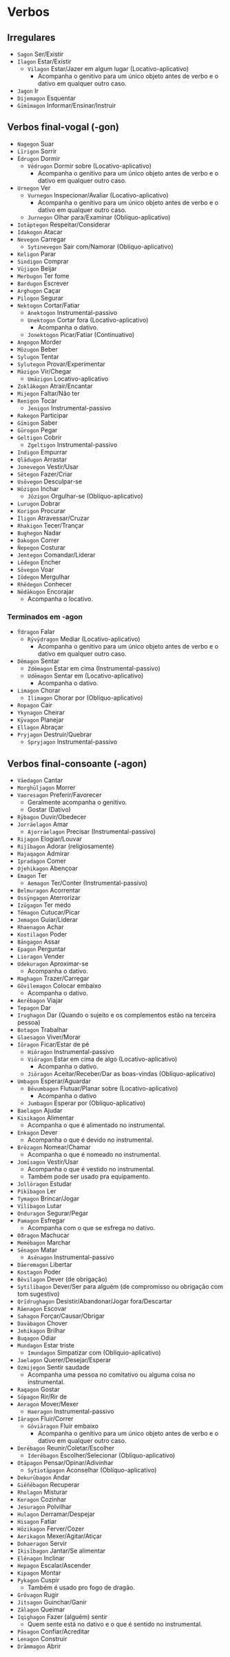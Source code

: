 # Verbos

## Irregulares

-   `Sagon` Ser/Existir
-   `Ilagon` Estar/Existir
    -   `Vilagon` Estar/Jazer em algum lugar (Locativo-aplicativo)
        -   Acompanha o genitivo para um único objeto antes de verbo e o dativo em qualquer outro caso.
-   `Jagon` Ir
-   `Dijemagon` Esquentar
-   `Gīmīmagon` Informar/Ensinar/Instruir

## Verbos final-vogal (-gon)

-   `Nagegon` Suar
-   `Līrigon` Sorrir
-   `Ēdrugon` Dormir
    -   `Vēdrugon` Dormir sobre (Locativo-aplicativo)
        -   Acompanha o genitivo para um único objeto antes de verbo e o dativo em qualquer outro caso.
-   `Urnegon` Ver
    -   `Vurnegon` Inspecionar/Avaliar (Locativo-aplicativo)
        -   Acompanha o genitivo para um único objeto antes de verbo e o dativo em qualquer outro caso.
    -   `Jurnegon` Olhar para/Examinar (Oblíquo-aplicativo)
-   `Iotāptegon` Respeitar/Considerar
-   `Idakogon` Atacar
-   `Nevegon` Carregar
    -   `Sytinevegon` Sair com/Namorar (Oblíquo-aplicativo)
-   `Keligon` Parar
-   `Sindigon` Comprar
-   `Vūjigon` Beijar
-   `Merbugon` Ter fome
-   `Bardugon` Escrever
-   `Arghugon` Caçar
-   `Pilogon` Segurar
-   `Nektogon` Cortar/Fatiar
    -   `Anektogon` Instrumental-passivo
    -   `Unektogon` Cortar fora (Locativo-aplicativo)
        -   Acompanha o dativo.
    -   `Jonektogon` Picar/Fatiar (Continuativo)
-   `Angogon` Morder
-   `Mōzugon` Beber
-   `Sylugon` Tentar
-   `Sylutegon` Provar/Experimentar
-   `Māzigon` Vir/Chegar
    -   `Umāzigon` Locativo-aplicativo
-   `Zoklākogon` Atrair/Encantar
-   `Mijegon` Faltar/Não ter
-   `Renigon` Tocar
    -   `Jenigon` Instrumental-passivo
-   `Rakegon` Participar
-   `Gīmigon` Saber
-   `Gūrogon` Pegar
-   `Geltigon` Cobrir
    -   `Zgeltigon` Instrumental-passivo
-   `Indigon` Empurrar
-   `Qlādugon` Arrastar
-   `Jonevegon` Vestir/Usar
-   `Sētegon` Fazer/Criar
-   `Usōvegon` Desculpar-se
-   `Hōzigon` Inchar
    -   `Jōzigon` Orgulhar-se (Oblíquo-aplicativo)
-   `Lurugon` Dobrar
-   `Korigon` Procurar
-   `Īligon` Atravessar/Cruzar
-   `Rhakigon` Tecer/Trançar
-   `Bughegon` Nadar
-   `Dakogon` Correr
-   `Ñepegon` Costurar
-   `Jentegon` Comandar/Liderar
-   `Lēdegon` Encher
-   `Sōvegon` Voar
-   `Iōdegon` Mergulhar
-   `Rhēdegon` Conhecer
-   `Nēdākogon` Encorajar
    -   Acompanha o locativo.

### Terminados em -agon

-   `Ȳdragon` Falar
    -   `Rȳvȳdragon` Mediar (Locativo-aplicativo)
        -   Acompanha o genitivo para um único objeto antes de verbo e o dativo em qualquer outro caso.
-   `Dēmagon` Sentar
    -   `Zdēmagon` Estar em cima (Instrumental-passivo)
    -   `Udēmagon` Sentar em (Locativo-aplicativo)
        -   Acompanha o dativo.
-   `Limagon` Chorar
    -   `Ilimagon` Chorar por (Oblíquo-aplicativo)
-   `Ropagon` Cair
-   `Ykynagon` Cheirar
-   `Kȳvagon` Planejar
-   `Ellagon` Abraçar
-   `Pryjagon` Destruir/Quebrar
    -   `Spryjagon` Instrumental-passivo

## Verbos final-consoante (-agon)

-   `Vāedagon` Cantar
-   `Morghūljagon` Morrer
-   `Vaoresagon` Preferir/Favorecer
    -   Geralmente acompanha o genitivo.
    -   Gostar (Dativo)
-   `Rȳbagon` Ouvir/Obedecer
-   `Jorrāelagon` Amar
    -   `Ajorrāelagon` Precisar (Instrumental-passivo)
-   `Rijagon` Elogiar/Louvar
-   `Rijībagon` Adorar (religiosamente)
-   `Majaqagon` Admirar
-   `Ipradagon` Comer
-   `Ojehikagon` Abençoar
-   `Emagon` Ter
    -   `Aemagon` Ter/Conter (Instrumental-passivo)
-   `Belmuragon` Acorrentar
-   `Ossȳngagon` Aterrorizar
-   `Izūgagon` Ter medo
-   `Tēmagon` Cutucar/Picar
-   `Jemagon` Guiar/Liderar
-   `Rhaenagon` Achar
-   `Kostilagon` Poder
-   `Bāngagon` Assar
-   `Epagon` Perguntar
-   `Lioragon` Vender
-   `Udekuragon` Aproximar-se
    -   Acompanha o dativo.
-   `Maghagon` Trazer/Carregar
-   `Gōvilemagon` Colocar embaixo
    -   Acompanha o dativo.
-   `Aerēbagon` Viajar
-   `Tepagon` Dar
-   `Irughagon` Dar (Quando o sujeito e os complementos estão na terceira pessoa)
-   `Botagon` Trabalhar
-   `Glaesagon` Viver/Morar
-   `Iōragon` Ficar/Estar de pé
    -   `Hiōragon` Instrumental-passivo
    -   `Viōragon` Estar em cima de algo (Locativo-aplicativo)
        -   Acompanha o dativo.
    -   `Jiōragon` Aceitar/Receber/Dar as boas-vindas (Oblíquo-aplicativo)
-   `Umbagon` Esperar/Aguardar
    -   `Bēvumbagon` Flutuar/Planar sobre (Locativo-aplicativo)
        -   Acompanha o dativo
    -   `Jumbagon` Esperar por (Oblíquo-aplicativo)
-   `Baelagon` Ajudar
-   `Kisikagon` Alimentar
    -   Acompanha o que é alimentado no instrumental.
-   `Enkagon` Dever
    -   Acompanha o que é devido no instrumental.
-   `Brōzagon` Nomear/Chamar
    -   Acompanha o que é nomeado no instrumental.
-   `Jomīsagon` Vestir/Usar
    -   Acompanha o que é vestido no instrumental.
    -   Também pode ser usado pra equipamento.
-   `Jollōragon` Estudar
-   `Pikībagon` Ler
-   `Tymagon` Brincar/Jogar
-   `Vīlībagon` Lutar
-   `Onduragon` Segurar/Pegar
-   `Pamagon` Esfregar
    -   Acompanha com o que se esfrega no dativo.
-   `О̄dragon` Machucar
-   `Memēbagon` Marchar
-   `Sēnagon` Matar
    -   `Asēnagon` Instrumental-passivo
-   `Dāeremagon` Libertar
-   `Kostagon` Poder
-   `Bēvilagon` Dever (de obrigação)
-   `Sytilībagon` Dever/Ser para alguém (de compromisso ou obrigação com tom sugestivo)
-   `Qrīdrughagon` Desistir/Abandonar/Jogar fora/Descartar
-   `Rāenagon` Escovar
-   `Sahagon` Forçar/Causar/Obrigar
-   `Davābagon` Chover
-   `Jehikagon` Brilhar
-   `Buqagon` Odiar
-   `Mundagon` Estar triste
    -   `Imundagon` Simpatizar com (Oblíquio-aplicativo)
-   `Jaelagon` Querer/Desejar/Esperar
-   `Ozmijegon` Sentir saudade
    -   Acompanha uma pessoa no comitativo ou alguma coisa no instrumental.
-   `Raqagon` Gostar
-   `Sōpagon` Rir/Rir de
-   `Aeragon` Mover/Mexer
    -   `Haeragon` Instrumental-passivo
-   `Iāragon` Fluir/Correr
    -   `Gōviāragon` Fluir embaixo
        -   Acompanha o genitivo para um único objeto antes de verbo e o dativo em qualquer outro caso.
-   `Derēbagon` Reunir/Coletar/Escolher
    -   `Iderēbagon` Escolher/Selecionar (Oblíquo-aplicativo)
-   `Otāpagon` Pensar/Opinar/Adivinhar
    -   `Sytiotāpagon` Aconselhar (Oblíquo-aplicativo)
-   `Dekurūbagon` Andar
-   `Giēñēbagon` Recuperar
-   `Rholagon` Misturar
-   `Keragon` Cozinhar
-   `Jesuragon` Polvilhar
-   `Hulagon` Derramar/Despejar
-   `Hisagon` Fatiar
-   `Hōzikagon` Ferver/Cozer
-   `Aerikagon` Mexer/Agitar/Atiçar
-   `Dohaeragon` Servir
-   `Ikisībagon` Jantar/Se alimentar
-   `Elēnagon` Inclinar
-   `Hepagon` Escalar/Ascender
-   `Kipagon` Montar
-   `Pykagon` Cuspir
    -   Também é usado pro fogo de dragão.
-   `Grōvagon` Rugir
-   `Jitsagon` Guinchar/Ganir
-   `Zālagon` Queimar
-   `Iqighagon` Fazer (alguém) sentir
    -   Quem sente está no dativo e o que é sentido no instrumental.
-   `Pāsagon` Confiar/Acreditar
-   `Lenagon` Construir
-   `Drāmmagon` Abrir
